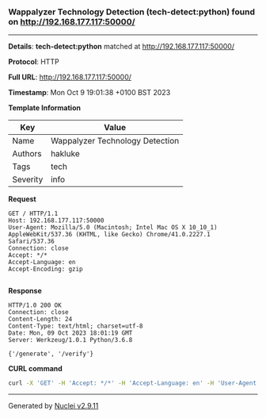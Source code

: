 ### Wappalyzer Technology Detection (tech-detect:python) found on http://192.168.177.117:50000/

----
**Details**: **tech-detect:python** matched at http://192.168.177.117:50000/

**Protocol**: HTTP

**Full URL**: http://192.168.177.117:50000/

**Timestamp**: Mon Oct 9 19:01:38 +0100 BST 2023

**Template Information**

| Key | Value |
| --- | --- |
| Name | Wappalyzer Technology Detection |
| Authors | hakluke |
| Tags | tech |
| Severity | info |

**Request**
```http
GET / HTTP/1.1
Host: 192.168.177.117:50000
User-Agent: Mozilla/5.0 (Macintosh; Intel Mac OS X 10_10_1) AppleWebKit/537.36 (KHTML, like Gecko) Chrome/41.0.2227.1 Safari/537.36
Connection: close
Accept: */*
Accept-Language: en
Accept-Encoding: gzip


```

**Response**
```http
HTTP/1.0 200 OK
Connection: close
Content-Length: 24
Content-Type: text/html; charset=utf-8
Date: Mon, 09 Oct 2023 18:01:19 GMT
Server: Werkzeug/1.0.1 Python/3.6.8

{'/generate', '/verify'}
```


**CURL command**
```sh
curl -X 'GET' -H 'Accept: */*' -H 'Accept-Language: en' -H 'User-Agent: Mozilla/5.0 (Macintosh; Intel Mac OS X 10_10_1) AppleWebKit/537.36 (KHTML, like Gecko) Chrome/41.0.2227.1 Safari/537.36' 'http://192.168.177.117:50000/'
```

----

Generated by [Nuclei v2.9.11](https://github.com/projectdiscovery/nuclei)